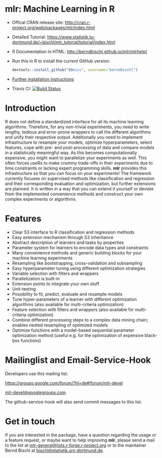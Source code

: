 mlr: Machine Learning in R 
==========================

* Offical CRAN release site: 
  http://cran.r-project.org/web/packages/mlr/index.html

* Detailed Tutorial:
  https://www.statistik.tu-dortmund.de/~bischl/mlr_tutorial/tutorial/index.html

* R Documentation in HTML:
  http://berndbischl.github.io/mlr/mlrhelp/

* Run this in R to install the current GitHub version:
  ```r
  devtools::install_github("BBmisc", username="berndbischl")
  ```

* [Further installation instructions](https://github.com/tudo-r/PackagesInfo/wiki/Installation-Information)

* Travis CI: [![Build Status](https://travis-ci.org/berndbischl/mlr.png)](https://travis-ci.org/berndbischl/mlr)


Introduction
============

R does not define a standardized interface for all its machine learning algorithms. Therefore, for any 
non-trivial experiments, you need to write lengthy, tedious and error-prone wrappers to call the different 
algorithms and unify their respective output. Additionally you need to implement infrastructure to resample 
your models, optimize hyperparameters, select features, cope with pre- and post-processing of data and 
compare models in a statistically meaningful way.
As this becomes computationally expensive, you might want to parallelize your experiments as well. This 
often forces useRs to make crummy trade-offs in their experiments due to time constraints or lacking expert 
programming skills. **mlr** provides this infrastructure so that you can focus on your experiments!
The framework currently focuses on supervised methods like classification and regression and their 
corresponding evaluation and optimization, but further extensions are planned. It is written in a way 
that you can extend it yourself or deviate from the implemented convenience methods and construct your own 
complex experiments or algorithms.

Features
========

* Clear S3 interface to R classification and regression methods
* Easy extension mechanism through S3 inheritance
* Abstract description of learners and tasks by properties
* Parameter system for learners to encode data types and constraints
* Many convenience methods and generic building blocks for your
  machine learning experiments
* Resampling like bootstrapping, cross-validation and subsampling
* Easy hyperparameter tuning using different optimization strategies
* Variable selection with filters and wrappers
* Parallelization is built-in
* Extension points to integrate your own stuff
* Unit-testing
* Possibility to fit, predict, evaluate and resample models
* Tune hyper-parameters of a learner with different optimization algorithms (also available for multi-criteria optimization)
* Feature selection with filters and wrappers (also available for multi-criteria optimization)
* Combine different processing steps to a complex data mining chain; enables nested resampling of optimized models
* Optimize functions with a model-based sequential parameter optimization method (useful e.g. for the optimization of expensive black-box functions)


Mailinglist and Email-Service-Hook
==================================

Developers use this mailing list:

https://groups.google.com/forum/?hl=de#!forum/mlr-devel

mlr-devel@googlegroups.com

The github-service-hook will also send commit messages to this list. 


Get in touch
============

If you are interested in the package, have a question regarding the usage or a feature request,
or maybe want to help improving **mlr**, please send a mail to the list at
mlr-general@lists.r-forge.r-project.org or to the maintainer Bernd Bischl
at bischl@statistik.uni-dortmund.de.
